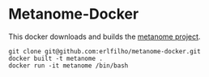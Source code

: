 # Metanome-Docker

This docker downloads and builds the [metanome project](https://github.com/HPI-Information-Systems/metanome-algorithms).

```console
git clone git@github.com:erlfilho/metanome-docker.git
docker built -t metanome .
docker run -it metanome /bin/bash
```

